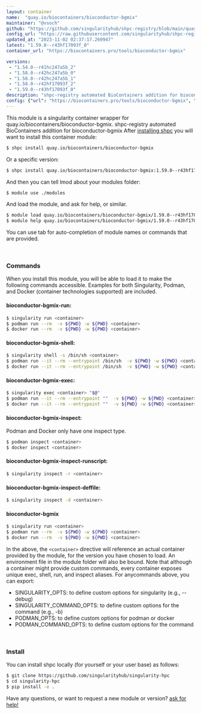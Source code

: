 ```yaml
---
layout: container
name:  "quay.io/biocontainers/bioconductor-bgmix"
maintainer: "@vsoch"
github: "https://github.com/singularityhub/shpc-registry/blob/main/quay.io/biocontainers/bioconductor-bgmix/container.yaml"
config_url: "https://raw.githubusercontent.com/singularityhub/shpc-registry/main/quay.io/biocontainers/bioconductor-bgmix/container.yaml"
updated_at: "2023-11-02 02:37:17.269947"
latest: "1.59.0--r43hf17093f_0"
container_url: "https://biocontainers.pro/tools/bioconductor-bgmix"

versions:
 - "1.54.0--r41hc247a5b_2"
 - "1.58.0--r42hc247a5b_0"
 - "1.58.0--r42hc247a5b_1"
 - "1.58.0--r42hf17093f_2"
 - "1.59.0--r43hf17093f_0"
description: "shpc-registry automated BioContainers addition for bioconductor-bgmix"
config: {"url": "https://biocontainers.pro/tools/bioconductor-bgmix", "maintainer": "@vsoch", "description": "shpc-registry automated BioContainers addition for bioconductor-bgmix", "latest": {"1.59.0--r43hf17093f_0": "sha256:8ca36955c8a2da2cd83f7518d51c745a6e428fc28258f39ec21b635ffe7fd001"}, "tags": {"1.54.0--r41hc247a5b_2": "sha256:c5a3d5e8ecb4f2f8338c63c483a976e353eff0253bb12986d29ce07b11022bf4", "1.58.0--r42hc247a5b_0": "sha256:acfb1abe7e749d2edf11249036f4a9a8f5967e24fa29918e19b355a8bc124abf", "1.58.0--r42hc247a5b_1": "sha256:6e51f40e2f86582b8c2f6b726daaefa83fc30f98197ecaf52bca418c1a795303", "1.58.0--r42hf17093f_2": "sha256:ef8349c6c732ba2fa24f8697b39bef63492e49040681ab5471969fc1e2149358", "1.59.0--r43hf17093f_0": "sha256:8ca36955c8a2da2cd83f7518d51c745a6e428fc28258f39ec21b635ffe7fd001"}, "docker": "quay.io/biocontainers/bioconductor-bgmix"}
---
```


This module is a singularity container wrapper for quay.io/biocontainers/bioconductor-bgmix.
shpc-registry automated BioContainers addition for bioconductor-bgmix
After [installing shpc](#install) you will want to install this container module:


```bash
$ shpc install quay.io/biocontainers/bioconductor-bgmix
```

Or a specific version:

```bash
$ shpc install quay.io/biocontainers/bioconductor-bgmix:1.59.0--r43hf17093f_0
```

And then you can tell lmod about your modules folder:

```bash
$ module use ./modules
```

And load the module, and ask for help, or similar.

```bash
$ module load quay.io/biocontainers/bioconductor-bgmix/1.59.0--r43hf17093f_0
$ module help quay.io/biocontainers/bioconductor-bgmix/1.59.0--r43hf17093f_0
```

You can use tab for auto-completion of module names or commands that are provided.

<br>

### Commands

When you install this module, you will be able to load it to make the following commands accessible.
Examples for both Singularity, Podman, and Docker (container technologies supported) are included.

#### bioconductor-bgmix-run:

```bash
$ singularity run <container>
$ podman run --rm  -v ${PWD} -w ${PWD} <container>
$ docker run --rm  -v ${PWD} -w ${PWD} <container>
```

#### bioconductor-bgmix-shell:

```bash
$ singularity shell -s /bin/sh <container>
$ podman run --it --rm --entrypoint /bin/sh  -v ${PWD} -w ${PWD} <container>
$ docker run --it --rm --entrypoint /bin/sh  -v ${PWD} -w ${PWD} <container>
```

#### bioconductor-bgmix-exec:

```bash
$ singularity exec <container> "$@"
$ podman run --it --rm --entrypoint ""  -v ${PWD} -w ${PWD} <container> "$@"
$ docker run --it --rm --entrypoint ""  -v ${PWD} -w ${PWD} <container> "$@"
```

#### bioconductor-bgmix-inspect:

Podman and Docker only have one inspect type.

```bash
$ podman inspect <container>
$ docker inspect <container>
```

#### bioconductor-bgmix-inspect-runscript:

```bash
$ singularity inspect -r <container>
```

#### bioconductor-bgmix-inspect-deffile:

```bash
$ singularity inspect -d <container>
```



#### bioconductor-bgmix

```bash
$ singularity run <container>
$ podman run --rm  -v ${PWD} -w ${PWD} <container>
$ docker run --rm  -v ${PWD} -w ${PWD} <container>
```


In the above, the `<container>` directive will reference an actual container provided
by the module, for the version you have chosen to load. An environment file in the
module folder will also be bound. Note that although a container
might provide custom commands, every container exposes unique exec, shell, run, and
inspect aliases. For anycommands above, you can export:

 - SINGULARITY_OPTS: to define custom options for singularity (e.g., --debug)
 - SINGULARITY_COMMAND_OPTS: to define custom options for the command (e.g., -b)
 - PODMAN_OPTS: to define custom options for podman or docker
 - PODMAN_COMMAND_OPTS: to define custom options for the command

<br>

### Install

You can install shpc locally (for yourself or your user base) as follows:

```bash
$ git clone https://github.com/singularityhub/singularity-hpc
$ cd singularity-hpc
$ pip install -e .
```

Have any questions, or want to request a new module or version? [ask for help!](https://github.com/singularityhub/singularity-hpc/issues)